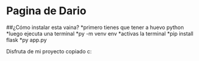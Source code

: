 # Pagina de Dario

##¿Cómo instalar esta vaina?
*primero tienes que tener a huevo python
*luego ejecuta una terminal
*py -m venv env
*activas la terminal
*pip install flask
*py app.py

Disfruta de mi proyecto copiado c:
